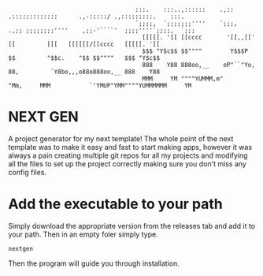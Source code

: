                                         :::.    :::..,::::::    .,::      .:::::::::::::      .,-:::::/ .,:::::::::.    :::.
                                        `;;;;,  `;;;;;;;''''    `;;;,  .,;; ;;;;;;;;''''    ,;;-'````'  ;;;;''''`;;;;,  `;;;
                                          [[[[[. '[[ [[cccc       '[[,,[['       [[         [[[   [[[[[[/[[cccc   [[[[[. '[[
                                          $$$ "Y$c$$ $$""""        Y$$$P         $$         "$$c.    "$$ $$""""   $$$ "Y$c$$
                                          888    Y88 888oo,__    oP"``"Yo,       88,         `Y8bo,,,o88o888oo,__ 888    Y88
                                          MMM     YM """"YUMMM,m"       "Mm,     MMM           `'YMUP"YMM""""YUMMMMMM     YM
# NEXT GEN

A project generator for my next template!
The whole point of the next template was to make it easy and fast to start making apps, however it was always a pain creating multiple git repos for all my projects and modifying all the files to set up the project correctly making sure you don't miss any config files.

# Add the executable to your path
Simply download the appropriate version from the releases tab and add it to your path. Then in an empty foler simply type.
```
nextgen
```
Then the program will guide you through installation.
